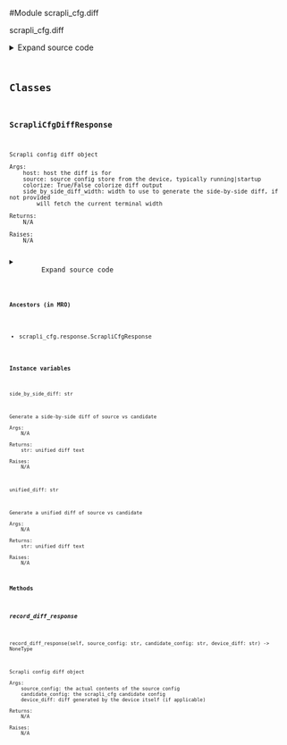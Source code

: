 <link rel="preload stylesheet" as="style" href="https://cdnjs.cloudflare.com/ajax/libs/10up-sanitize.css/11.0.1/sanitize.min.css" integrity="sha256-PK9q560IAAa6WVRRh76LtCaI8pjTJ2z11v0miyNNjrs=" crossorigin>
<link rel="preload stylesheet" as="style" href="https://cdnjs.cloudflare.com/ajax/libs/10up-sanitize.css/11.0.1/typography.min.css" integrity="sha256-7l/o7C8jubJiy74VsKTidCy1yBkRtiUGbVkYBylBqUg=" crossorigin>
<link rel="stylesheet preload" as="style" href="https://cdnjs.cloudflare.com/ajax/libs/highlight.js/10.1.1/styles/github.min.css" crossorigin>
<script defer src="https://cdnjs.cloudflare.com/ajax/libs/highlight.js/10.1.1/highlight.min.js" integrity="sha256-Uv3H6lx7dJmRfRvH8TH6kJD1TSK1aFcwgx+mdg3epi8=" crossorigin></script>
<script>window.addEventListener('DOMContentLoaded', () => hljs.initHighlighting())</script>















#Module scrapli_cfg.diff

scrapli_cfg.diff

<details class="source">
    <summary>
        <span>Expand source code</span>
    </summary>
    <pre>
        <code class="python">
"""scrapli_cfg.diff"""
import difflib
import shutil
from typing import List, Tuple

from scrapli_cfg.exceptions import DiffConfigError
from scrapli_cfg.response import ScrapliCfgResponse

GREEN = "\033[92m"
RED = "\033[91m"
YELLOW = "\033[93m"
END_COLOR = "\033[0m"


class ScrapliCfgDiffResponse(ScrapliCfgResponse):
    def __init__(
        self, host: str, source: str, colorize: bool = True, side_by_side_diff_width: int = 0
    ) -> None:
        """
        Scrapli config diff object

        Args:
            host: host the diff is for
            source: source config store from the device, typically running|startup
            colorize: True/False colorize diff output
            side_by_side_diff_width: width to use to generate the side-by-side diff, if not provided
                will fetch the current terminal width

        Returns:
            N/A

        Raises:
            N/A

        """
        super().__init__(host=host, raise_for_status_exception=DiffConfigError)

        self.colorize = colorize
        self.side_by_side_diff_width = side_by_side_diff_width

        self.source = source
        self.source_config = ""
        self.candidate_config = ""
        self.device_diff = ""

        self._difflines: List[str] = []
        self.additions = ""
        self.subtractions = ""

        self._unified_diff = ""
        self._side_by_side_diff = ""

    def record_diff_response(
        self, source_config: str, candidate_config: str, device_diff: str
    ) -> None:
        """
        Scrapli config diff object

        Args:
            source_config: the actual contents of the source config
            candidate_config: the scrapli_cfg candidate config
            device_diff: diff generated by the device itself (if applicable)

        Returns:
            N/A

        Raises:
            N/A

        """
        self.source_config = source_config
        self.candidate_config = candidate_config
        self.device_diff = device_diff

        _differ = difflib.Differ()
        self._difflines = list(
            _differ.compare(
                self.source_config.splitlines(keepends=True),
                self.candidate_config.splitlines(keepends=True),
            )
        )

        self.additions = "".join([line[2:] for line in self._difflines if line[:2] == "+ "])
        self.subtractions = "".join([line[2:] for line in self._difflines if line[:2] == "- "])

    def _generate_colors(self) -> Tuple[str, str, str, str]:
        """
        Generate the necessary strings for colorizing or not output

        Args:
            N/A

        Returns:
            tuple: tuple of strings for colorizing (or not) output

        Raises:
            N/A

        """
        yellow = YELLOW if self.colorize else "? "
        red = RED if self.colorize else "- "
        green = GREEN if self.colorize else "+ "
        end = END_COLOR if self.colorize else ""
        return yellow, red, green, end

    @property
    def side_by_side_diff(self) -> str:
        """
        Generate a side-by-side diff of source vs candidate

        Args:
            N/A

        Returns:
            str: unified diff text

        Raises:
            N/A

        """
        if self._side_by_side_diff:
            return self._side_by_side_diff

        yellow, red, green, end = self._generate_colors()

        term_width = self.side_by_side_diff_width or shutil.get_terminal_size().columns
        half_term_width = int(term_width / 2)
        diff_side_width = int(half_term_width - 5)

        side_by_side_diff_lines = []
        for line in self._difflines:
            if line[:2] == "? ":
                current = (
                    yellow + f"{line[2:][:diff_side_width].rstrip() : <{half_term_width}}" + end
                )
                candidate = yellow + f"{line[2:][:diff_side_width].rstrip()}" + end
            elif line[:2] == "- ":
                current = red + f"{line[2:][:diff_side_width].rstrip() : <{half_term_width}}" + end
                candidate = ""
            elif line[:2] == "+ ":
                current = f"{'' : <{half_term_width}}"
                candidate = green + f"{line[2:][:diff_side_width].rstrip()}" + end
            else:
                current = f"{line[2:][:diff_side_width].rstrip() : <{half_term_width}}"
                candidate = f"{line[2:][:diff_side_width].rstrip()}"

            side_by_side_diff_lines.append(current + candidate)

        joined_side_by_side_diff = "\n".join(side_by_side_diff_lines)

        self._side_by_side_diff = joined_side_by_side_diff

        return self._side_by_side_diff

    @property
    def unified_diff(self) -> str:
        """
        Generate a unified diff of source vs candidate

        Args:
            N/A

        Returns:
            str: unified diff text

        Raises:
            N/A

        """
        if self._unified_diff:
            return self._unified_diff

        yellow, red, green, end = self._generate_colors()

        unified_diff = [
            yellow + line[2:] + end
            if line[:2] == "? "
            else red + line[2:] + end
            if line[:2] == "- "
            else green + line[2:] + end
            if line[:2] == "+ "
            else line[2:]
            for line in self._difflines
        ]
        joined_unified_diff = "".join(unified_diff)

        self._unified_diff = joined_unified_diff

        return self._unified_diff
        </code>
    </pre>
</details>




## Classes

### ScrapliCfgDiffResponse


```text
Scrapli config diff object

Args:
    host: host the diff is for
    source: source config store from the device, typically running|startup
    colorize: True/False colorize diff output
    side_by_side_diff_width: width to use to generate the side-by-side diff, if not provided
        will fetch the current terminal width

Returns:
    N/A

Raises:
    N/A
```

<details class="source">
    <summary>
        <span>Expand source code</span>
    </summary>
    <pre>
        <code class="python">
class ScrapliCfgDiffResponse(ScrapliCfgResponse):
    def __init__(
        self, host: str, source: str, colorize: bool = True, side_by_side_diff_width: int = 0
    ) -> None:
        """
        Scrapli config diff object

        Args:
            host: host the diff is for
            source: source config store from the device, typically running|startup
            colorize: True/False colorize diff output
            side_by_side_diff_width: width to use to generate the side-by-side diff, if not provided
                will fetch the current terminal width

        Returns:
            N/A

        Raises:
            N/A

        """
        super().__init__(host=host, raise_for_status_exception=DiffConfigError)

        self.colorize = colorize
        self.side_by_side_diff_width = side_by_side_diff_width

        self.source = source
        self.source_config = ""
        self.candidate_config = ""
        self.device_diff = ""

        self._difflines: List[str] = []
        self.additions = ""
        self.subtractions = ""

        self._unified_diff = ""
        self._side_by_side_diff = ""

    def record_diff_response(
        self, source_config: str, candidate_config: str, device_diff: str
    ) -> None:
        """
        Scrapli config diff object

        Args:
            source_config: the actual contents of the source config
            candidate_config: the scrapli_cfg candidate config
            device_diff: diff generated by the device itself (if applicable)

        Returns:
            N/A

        Raises:
            N/A

        """
        self.source_config = source_config
        self.candidate_config = candidate_config
        self.device_diff = device_diff

        _differ = difflib.Differ()
        self._difflines = list(
            _differ.compare(
                self.source_config.splitlines(keepends=True),
                self.candidate_config.splitlines(keepends=True),
            )
        )

        self.additions = "".join([line[2:] for line in self._difflines if line[:2] == "+ "])
        self.subtractions = "".join([line[2:] for line in self._difflines if line[:2] == "- "])

    def _generate_colors(self) -> Tuple[str, str, str, str]:
        """
        Generate the necessary strings for colorizing or not output

        Args:
            N/A

        Returns:
            tuple: tuple of strings for colorizing (or not) output

        Raises:
            N/A

        """
        yellow = YELLOW if self.colorize else "? "
        red = RED if self.colorize else "- "
        green = GREEN if self.colorize else "+ "
        end = END_COLOR if self.colorize else ""
        return yellow, red, green, end

    @property
    def side_by_side_diff(self) -> str:
        """
        Generate a side-by-side diff of source vs candidate

        Args:
            N/A

        Returns:
            str: unified diff text

        Raises:
            N/A

        """
        if self._side_by_side_diff:
            return self._side_by_side_diff

        yellow, red, green, end = self._generate_colors()

        term_width = self.side_by_side_diff_width or shutil.get_terminal_size().columns
        half_term_width = int(term_width / 2)
        diff_side_width = int(half_term_width - 5)

        side_by_side_diff_lines = []
        for line in self._difflines:
            if line[:2] == "? ":
                current = (
                    yellow + f"{line[2:][:diff_side_width].rstrip() : <{half_term_width}}" + end
                )
                candidate = yellow + f"{line[2:][:diff_side_width].rstrip()}" + end
            elif line[:2] == "- ":
                current = red + f"{line[2:][:diff_side_width].rstrip() : <{half_term_width}}" + end
                candidate = ""
            elif line[:2] == "+ ":
                current = f"{'' : <{half_term_width}}"
                candidate = green + f"{line[2:][:diff_side_width].rstrip()}" + end
            else:
                current = f"{line[2:][:diff_side_width].rstrip() : <{half_term_width}}"
                candidate = f"{line[2:][:diff_side_width].rstrip()}"

            side_by_side_diff_lines.append(current + candidate)

        joined_side_by_side_diff = "\n".join(side_by_side_diff_lines)

        self._side_by_side_diff = joined_side_by_side_diff

        return self._side_by_side_diff

    @property
    def unified_diff(self) -> str:
        """
        Generate a unified diff of source vs candidate

        Args:
            N/A

        Returns:
            str: unified diff text

        Raises:
            N/A

        """
        if self._unified_diff:
            return self._unified_diff

        yellow, red, green, end = self._generate_colors()

        unified_diff = [
            yellow + line[2:] + end
            if line[:2] == "? "
            else red + line[2:] + end
            if line[:2] == "- "
            else green + line[2:] + end
            if line[:2] == "+ "
            else line[2:]
            for line in self._difflines
        ]
        joined_unified_diff = "".join(unified_diff)

        self._unified_diff = joined_unified_diff

        return self._unified_diff
        </code>
    </pre>
</details>


#### Ancestors (in MRO)
- scrapli_cfg.response.ScrapliCfgResponse
#### Instance variables

    
`side_by_side_diff: str`

```text
Generate a side-by-side diff of source vs candidate

Args:
    N/A

Returns:
    str: unified diff text

Raises:
    N/A
```



    
`unified_diff: str`

```text
Generate a unified diff of source vs candidate

Args:
    N/A

Returns:
    str: unified diff text

Raises:
    N/A
```


#### Methods

    

##### record_diff_response
`record_diff_response(self, source_config: str, candidate_config: str, device_diff: str) ‑> NoneType`

```text
Scrapli config diff object

Args:
    source_config: the actual contents of the source config
    candidate_config: the scrapli_cfg candidate config
    device_diff: diff generated by the device itself (if applicable)

Returns:
    N/A

Raises:
    N/A
```